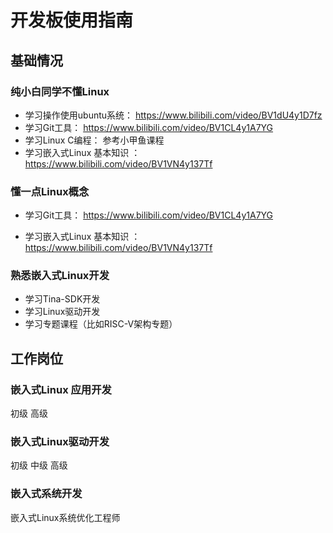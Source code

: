 # 开发板使用指南

## 基础情况

### 纯小白同学不懂Linux
* 学习操作使用ubuntu系统： https://www.bilibili.com/video/BV1dU4y1D7fz
* 学习Git工具： https://www.bilibili.com/video/BV1CL4y1A7YG
* 学习Linux C编程： 参考小甲鱼课程
* 学习嵌入式Linux 基本知识 ： https://www.bilibili.com/video/BV1VN4y137Tf



### 懂一点Linux概念

* 学习Git工具： https://www.bilibili.com/video/BV1CL4y1A7YG

* 学习嵌入式Linux 基本知识 ： https://www.bilibili.com/video/BV1VN4y137Tf




### 熟悉嵌入式Linux开发

* 学习Tina-SDK开发
* 学习Linux驱动开发
* 学习专题课程（比如RISC-V架构专题）



## 工作岗位

### 嵌入式Linux 应用开发 

初级 高级

### 嵌入式Linux驱动开发 

初级 中级 高级



### 嵌入式系统开发

嵌入式Linux系统优化工程师